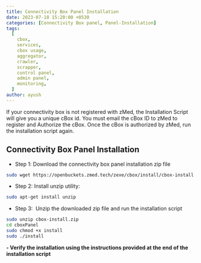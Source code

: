 ```yaml
---
title: Connectivity Box Panel Installation
date: 2023-07-18 15:20:00 +0530
categories: [Connectivity Box panel, Panel-Installation]
tags:
  [
    cbox,
    services,
    cbox usage,
    aggregator,
    crawler,
    scrapper,
    control panel,
    admin panel,
    monitoring,
  ]
author: ayush
---
```


If your connectivity box is not registered with zMed, the Installation Script will give you a unique cBox id. You must email the cBox ID to zMed to register and Authorize the cBox. Once the cBox is authorized by zMed, run the installation script again.

## Connectivity Box Panel Installation

- Step 1: Download the connectivity box panel installation zip file

```bash
sudo wget https://openbuckets.zmed.tech/zexe/cbox/install/cbox-install.zip --no-check-certificate
```

- Step 2: Install unzip utility:

```bash
sudo apt-get install unzip
```

- Step 3:  Unzip the downloaded zip file and run the installation script

```bash
sudo unzip cbox-install.zip
cd cboxPanel
sudo chmod +x install
sudo ./install
```

**- Verify the installation using the instructions provided at the end of the installation script**

